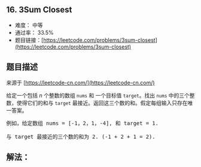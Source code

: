 ## 16. 3Sum Closest

- 难度： 中等
- 通过率： 33.5%
- 题目链接：[https://leetcode.com/problems/3sum-closest](https://leetcode.com/problems/3sum-closest)


## 题目描述

来源于 [https://leetcode-cn.com/](https://leetcode-cn.com/)

<p>给定一个包括&nbsp;<em>n</em> 个整数的数组&nbsp;<code>nums</code><em>&nbsp;</em>和 一个目标值&nbsp;<code>target</code>。找出&nbsp;<code>nums</code><em>&nbsp;</em>中的三个整数，使得它们的和与&nbsp;<code>target</code>&nbsp;最接近。返回这三个数的和。假定每组输入只存在唯一答案。</p>

<pre>例如，给定数组 nums = [-1，2，1，-4], 和 target = 1.

与 target 最接近的三个数的和为 2. (-1 + 2 + 1 = 2).
</pre>


## 解法：